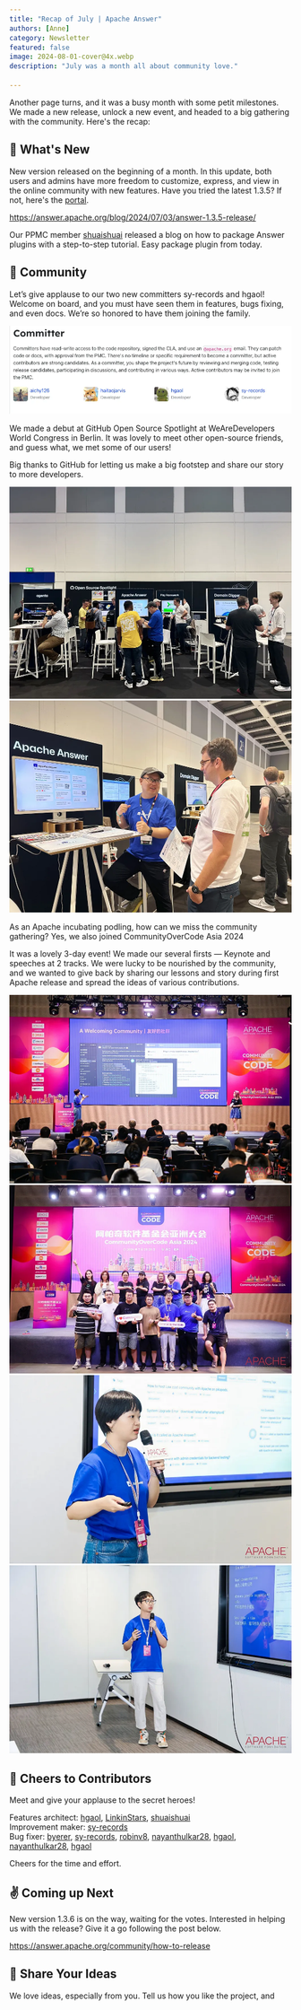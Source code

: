 ```yaml
---
title: "Recap of July | Apache Answer"
authors: [Anne]
category: Newsletter
featured: false
image: 2024-08-01-cover@4x.webp
description: "July was a month all about community love."

---
```


Another page turns, and it was a busy month with some petit milestones. We made a new release, unlock a new event, and headed to a big gathering with the community.
Here's the recap:

## 🌟 What's New   
New version released on the beginning of a month. In this update, both users and admins have more freedom to customize, express, and view in the online community with new features. Have you tried the latest 1.3.5? If not, here's the [portal](https://medium.com/r/?url=https%3A%2F%2Fanswer.apache.org%2Fdownload).

https://answer.apache.org/blog/2024/07/03/answer-1.3.5-release/

Our PPMC member [shuaishuai](https://github.com/shuashuai) released a blog on how to package Answer plugins with a step-to-step tutorial. Easy package plugin from today.


## 🫶 Community     
Let’s give applause to our two new committers sy-records and hgaol! Welcome on board, and you must have seen them in features, bugs fixing, and even docs. We’re so honored to have them joining the family.

![Alt text](Committer%20Webpage.webp)

We made a debut at GitHub Open Source Spotlight at WeAreDevelopers World Congress in Berlin. It was lovely to meet other open-source friends, and guess what, we met some of our users!

Big thanks to GitHub for letting us make a big footstep and share our story to more developers.

![](OpenSource%20Spotlight%201.webp)
![](OpenSource%20Spotlight%202.webp)

As an Apache incubating podling, how can we miss the community gathering? Yes, we also joined CommunityOverCode Asia 2024

It was a lovely 3-day event! We made our several firsts — Keynote and speeches at 2 tracks. We were lucky to be nourished by the community, and we wanted to give back by sharing our lessons and story during first Apache release and spread the ideas of various contributions.

![Alt text](COC%201.webp)
 ![Alt text](COC%202.webp) 
 ![Alt text](COC3.webp) 
 ![Alt text](COC%204.webp)

## 🙌 Cheers to Contributors
Meet and give your applause to the secret heroes!

Features architect: [hgaol](https://github.com/hgaol), [LinkinStars](https://github.com/LinkinStars), [shuaishuai](https://github.com/shuashuai)\
Improvement maker: [sy-records](https://github.com/sy-records)\
Bug fixer: [byerer](https://github.com/byerer), [sy-records](https://github.com/sy-records), [robinv8](https://github.com/robinv8), [nayanthulkar28](https://github.com/nayanthulkar28), [hgaol](https://github.com/hgaol), [nayanthulkar28](https://github.com/nayanthulkar28), [hgaol](https://github.com/hgaol)

Cheers for the time and effort.

## ✌️ Coming up Next
New version 1.3.6 is on the way, waiting for the votes.
Interested in helping us with the release? Give it a go following the post below.

https://answer.apache.org/community/how-to-release

## 🤲 Share Your Ideas
We love ideas, especially from you. Tell us how you like the project, and